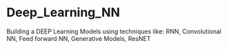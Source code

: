 # Deep_Learning_NN
Building a DEEP Learning Models using techniques like: RNN, Convolutional NN, Feed forward NN, Generative Models, ResNET
